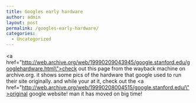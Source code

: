 ```yaml
---
title: Googles early hardware
author: admin
layout: post
permalink: /googles-early-hardware/
categories:
  - Uncategorized
---
```

<a href=\"http://web.archive.org/web/19990209043945/google.stanford.edu/googlehardware.html\">check out this page</a> from the wayback machine on archive.org. it shows some pics of the hardware that google used to run their site originally. and while your at it, check out the <a href=\"http://web.archive.org/web/19990208004515/google.stanford.edu/\">original google website!</a> man it has moved on big time!